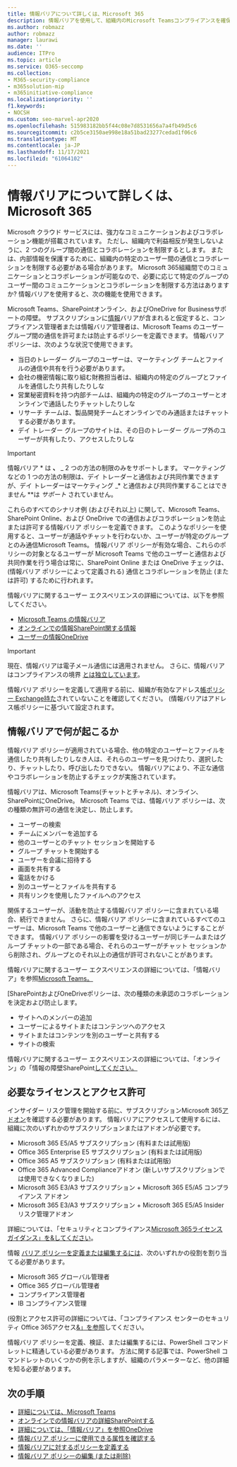 ```yaml
---
title: 情報バリアについて詳しくは、Microsoft 365
description: 情報バリアを使用して、組織内のMicrosoft Teamsコンプライアンスを確保します。
ms.author: robmazz
author: robmazz
manager: laurawi
ms.date: ''
audience: ITPro
ms.topic: article
ms.service: O365-seccomp
ms.collection:
- M365-security-compliance
- m365solution-mip
- m365initiative-compliance
ms.localizationpriority: ''
f1.keywords:
- NOCSH
ms.custom: seo-marvel-apr2020
ms.openlocfilehash: 515983182bb5f44c08e7d8531656a7a4fb49d5c6
ms.sourcegitcommit: c2b5ce3150ae998e18a51bad23277cedad1f06c6
ms.translationtype: MT
ms.contentlocale: ja-JP
ms.lasthandoff: 11/17/2021
ms.locfileid: "61064102"
---
```

# <a name="learn-about-information-barriers-in-microsoft-365"></a>情報バリアについて詳しくは、Microsoft 365

Microsoft クラウド サービスには、強力なコミュニケーションおよびコラボレーション機能が搭載されています。 ただし、組織内で利益相反が発生しないように、2 つのグループ間の通信とコラボレーションを制限するとします。 または、内部情報を保護するために、組織内の特定のユーザー間の通信とコラボレーションを制限する必要がある場合があります。 Microsoft 365組織間でのコミュニケーションとコラボレーションが可能なので、必要に応じて特定のグループのユーザー間のコミュニケーションとコラボレーションを制限する方法はありますか? 情報バリアを使用すると、次の機能を使用できます。

Microsoft Teams、SharePointオンライン、およびOneDrive for Businessサポートの障壁。 サブスクリプションに[情報](#required-licenses-and-permissions)バリアが含まれると仮定すると、コンプライアンス管理者または情報バリア管理者は、Microsoft Teams のユーザーグループ間の通信を許可または防止するポリシーを定義できます。 情報バリア ポリシーは、次のような状況で使用できます。

- 当日のトレーダー グループのユーザーは、マーケティング チームとファイルの通信や共有を行う必要があります。
- 会社の機密情報に取り組む財務担当者は、組織内の特定のグループとファイルを通信したり共有したりしな
- 営業秘密資料を持つ内部チームは、組織内の特定のグループのユーザーとオンラインで通話したりチャットしたりしな
- リサーチ チームは、製品開発チームとオンラインでのみ通話またはチャットする必要があります。
- デイ トレーダー グループのサイトは、その日のトレーダー グループ外のユーザーが共有したり、アクセスしたりしな

> [!IMPORTANT]
> 情報バリア * は **、** _ 2 つの方法の制限のみをサポートします。 マーケティングなどの 1 つの方法の制限は、デイ トレーダーと通信および共同作業できますが、デイ トレーダーはマーケティング _* と通信および共同作業することはできません **は _サポート_ されていません。

これらのすべてのシナリオ例 (およびそれ以上) に関して、Microsoft Teams、SharePoint Online、および OneDrive での通信およびコラボレーションを防止または許可する情報バリア ポリシーを定義できます。 このようなポリシーを使用すると、ユーザーが通話やチャットを行わないか、ユーザーが特定のグループとのみ通信Microsoft Teams。 情報バリア ポリシーが有効な場合、これらのポリシーの対象となるユーザーが Microsoft Teams で他のユーザーと通信および共同作業を行う場合は常に、SharePoint Online または OneDrive チェックは、(情報バリア ポリシーによって定義される) 通信とコラボレーションを防止 (または許可) するために行われます。

情報バリアに関するユーザー エクスペリエンスの詳細については、以下を参照してください。

- [Microsoft Teams の情報バリア](/MicrosoftTeams/information-barriers-in-teams)
- [オンラインでの情報SharePoint関する情報](/sharepoint/information-barriers)
- [ユーザーの情報OneDrive](/onedrive/information-barriers)

> [!IMPORTANT]
> 現在、情報バリアは電子メール通信には適用されません。 さらに、情報バリアはコンプライアンスの境界 [とは独立しています](set-up-compliance-boundaries.md)。<p> 情報バリア ポリシーを定義して適用する前に、組織が有効なアドレス[帳ポリシー Exchange持た](/exchange/address-books/address-book-policies/address-book-policies)されていないことを確認してください。 (情報バリアはアドレス帳ポリシーに基づいて設定されます。

## <a name="what-happens-with-information-barriers"></a>情報バリアで何が起こるか

情報バリア ポリシーが適用されている場合、他の特定のユーザーとファイルを通信したり共有したりしなき人は、それらのユーザーを見つけたり、選択したり、チャットしたり、呼び出したりできない。 情報バリアにより、不正な通信やコラボレーションを防止するチェックが実施されています。

情報バリアは、Microsoft Teams(チャットとチャネル)、オンライン、SharePointにOneDrive。 Microsoft Teams では、情報バリア ポリシーは、次の種類の無許可の通信を決定し、防止します。

- ユーザーの検索
- チームにメンバーを追加する
- 他のユーザーとのチャット セッションを開始する
- グループ チャットを開始する
- ユーザーを会議に招待する
- 画面を共有する
- 電話をかける
- 別のユーザーとファイルを共有する
- 共有リンクを使用したファイルへのアクセス

関係するユーザーが、活動を防止する情報バリア ポリシーに含まれている場合、続行できません。 さらに、情報バリア ポリシーに含まれているすべてのユーザーは、Microsoft Teams で他のユーザーと通信できないようにすることができます。 情報バリア ポリシーの影響を受けるユーザーが同じチームまたはグループ チャットの一部である場合、それらのユーザーがチャット セッションから削除され、グループとのそれ以上の通信が許可されないことがあります。

情報バリアに関するユーザー エクスペリエンスの詳細については、「情報バリア」を参照[Microsoft Teams。](/MicrosoftTeams/information-barriers-in-teams)

[SharePointおよびOneDriveポリシーは、次の種類の未承認のコラボレーションを決定および防止します。

- サイトへのメンバーの追加
- ユーザーによるサイトまたはコンテンツへのアクセス
- サイトまたはコンテンツを別のユーザーと共有する
- サイトの検索

情報バリアに関するユーザー エクスペリエンスの詳細については、「オンライン」の「情報の障壁SharePoint[してください。](/sharepoint/information-barriers)

## <a name="required-licenses-and-permissions"></a>必要なライセンスとアクセス許可

インサイダー リスク管理を開始する前に、サブスクリプションMicrosoft 365[アドオン](https://www.microsoft.com/microsoft-365/compare-all-microsoft-365-plans)を確認する必要があります。 情報バリアにアクセスして使用するには、組織に次のいずれかのサブスクリプションまたはアドオンが必要です。

- Microsoft 365 E5/A5 サブスクリプション (有料または試用版)
- Office 365 Enterprise E5 サブスクリプション (有料または試用版)
- Office 365 A5 サブスクリプション (有料または試用版)
- Office 365 Advanced Complianceアドオン (新しいサブスクリプションでは使用できなくなりました)
- Microsoft 365 E3/A3 サブスクリプション + Microsoft 365 E5/A5 コンプライアンス アドオン
- Microsoft 365 E3/A3 サブスクリプション + Microsoft 365 E5/A5 Insider リスク管理アドオン

詳細については、「セキュリティとコンプライアンス[Microsoft 365ライセンス ガイダンス」を&してください](/office365/servicedescriptions/microsoft-365-service-descriptions/microsoft-365-tenantlevel-services-licensing-guidance/microsoft-365-security-compliance-licensing-guidance#information-protection)。

情報 [バリア ポリシーを定義または編集するには](information-barriers-policies.md)、次のいずれかの役割を割り当てる必要があります。

- Microsoft 365 グローバル管理者
- Office 365 グローバル管理者
- コンプライアンス管理者
- IB コンプライアンス管理

(役割とアクセス許可の詳細については、「コンプライアンス センターのセキュリティ Office 365アクセス[&」を参照](../security/office-365-security/permissions-in-the-security-and-compliance-center.md)してください。

情報バリア ポリシーを定義、検証、または編集するには、PowerShell コマンドレットに精通している必要があります。 方法に関する記事では、PowerShell コマンドレットのいくつかの例[](information-barriers-policies.md)を示しますが、組織のパラメーターなど、他の詳細を知る必要があります。

## <a name="next-steps"></a>次の手順

- [詳細については、Microsoft Teams](/MicrosoftTeams/information-barriers-in-teams)
- [オンラインでの情報バリアの詳細SharePointする](/sharepoint/information-barriers)
- [詳細については、「情報バリア」を参照OneDrive](/onedrive/information-barriers)
- [情報バリア ポリシーに使用できる属性を確認する](information-barriers-attributes.md)
- [情報バリアに対するポリシーを定義する](information-barriers-policies.md)
- [情報バリア ポリシーの編集 (または削除)](information-barriers-edit-segments-policies.md)
